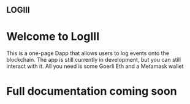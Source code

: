 ## LOGIII

# Welcome to LogIII

This is a one-page Dapp that allows users to log events onto the blockchain. The app is still currently in development, but you can still interact with it. All you need is some Goerli Eth and a Metamask wallet

# Full documentation coming soon
